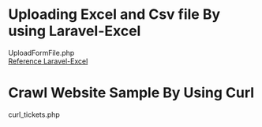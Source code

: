 # Uploading Excel and Csv file By using Laravel-Excel
UploadFormFile.php<br>
<a href="https://github.com/Maatwebsite/Laravel-Excel">Reference Laravel-Excel<a>

# Crawl Website Sample By Using Curl
curl_tickets.php

